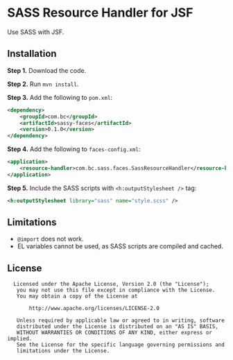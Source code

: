 # SASS Resource Handler for JSF

Use SASS with JSF.

## Installation

**Step 1.** Download the code.

**Step 2.** Run `mvn install`.

**Step 3.** Add the following to `pom.xml`:

``` xml
<dependency>
    <groupId>com.bc</groupId>
    <artifactId>sassy-faces</artifactId>
    <version>0.1.0</version>
</dependency>
```

**Step 4.** Add the following to `faces-config.xml`:

``` xml
<application>
    <resource-handler>com.bc.sass.faces.SassResourceHandler</resource-handler>
</application>
```

**Step 5.** Include the SASS scripts with `<h:outputStylesheet />` tag:

``` xml
<h:outputStylesheet library="sass" name="style.scss" />
```

## Limitations

* `@import` does not work.
* EL variables cannot be used, as SASS scripts are compiled and cached.

## License

```
  Licensed under the Apache License, Version 2.0 (the "License");
   you may not use this file except in compliance with the License.
   You may obtain a copy of the License at

       http://www.apache.org/licenses/LICENSE-2.0

   Unless required by applicable law or agreed to in writing, software
   distributed under the License is distributed on an "AS IS" BASIS,
   WITHOUT WARRANTIES OR CONDITIONS OF ANY KIND, either express or implied.
   See the License for the specific language governing permissions and
   limitations under the License.
```

